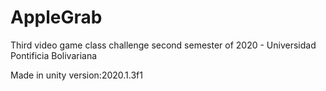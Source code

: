 # AppleGrab
Third video game class challenge second semester of 2020 - Universidad Pontificia Bolivariana

Made in unity version:2020.1.3f1
